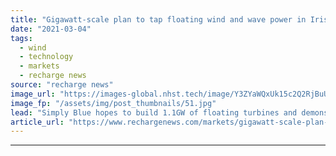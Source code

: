 ```yaml
---
title: "Gigawatt-scale plan to tap floating wind and wave power in Irish Atlantic"
date: "2021-03-04"
tags: 
  - wind
  - technology
  - markets
  - recharge news
source: "recharge news"
image_url: "https://images-global.nhst.tech/image/Y3ZYaWQxUk15c2Q2RjBuUVczY0FkeEZqenpZalNOdnY0U2VKL0RFamdIbz0=/nhst/binary/74e2c10a6ef4e030f0b21f5718f0e691"
image_fp: "/assets/img/post_thumbnails/51.jpg"
lead: "Simply Blue hopes to build 1.1GW of floating turbines and demonstrator wave array off Co Clare"
article_url: "https://www.rechargenews.com/markets/gigawatt-scale-plan-to-tap-floating-wind-and-wave-power-in-irish-atlantic/2-1-974254"
---
```


---

